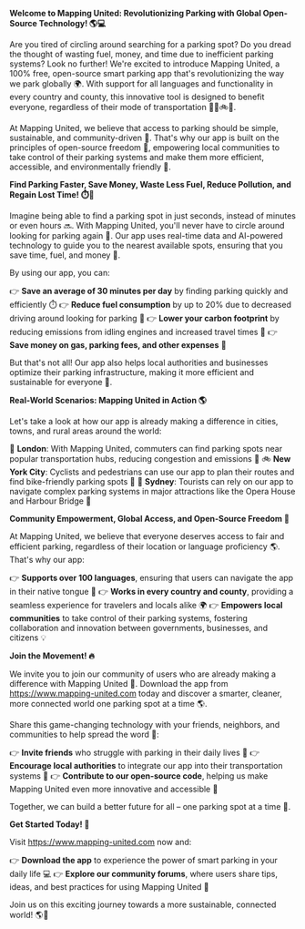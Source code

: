 **Welcome to Mapping United: Revolutionizing Parking with Global Open-Source Technology! 🌎💻**

Are you tired of circling around searching for a parking spot? Do you dread the thought of wasting fuel, money, and time due to inefficient parking systems? Look no further! We're excited to introduce Mapping United, a 100% free, open-source smart parking app that's revolutionizing the way we park globally 🌍. With support for all languages and functionality in every country and county, this innovative tool is designed to benefit everyone, regardless of their mode of transportation 🚗🚌🚲🛫️.

At Mapping United, we believe that access to parking should be simple, sustainable, and community-driven 💪. That's why our app is built on the principles of open-source freedom 🌟, empowering local communities to take control of their parking systems and make them more efficient, accessible, and environmentally friendly 🌿.

**Find Parking Faster, Save Money, Waste Less Fuel, Reduce Pollution, and Regain Lost Time! ⏱️💸**

Imagine being able to find a parking spot in just seconds, instead of minutes or even hours 🔜. With Mapping United, you'll never have to circle around looking for parking again 🚗. Our app uses real-time data and AI-powered technology to guide you to the nearest available spots, ensuring that you save time, fuel, and money 💸.

By using our app, you can:

👉 **Save an average of 30 minutes per day** by finding parking quickly and efficiently ⏱️
👉 **Reduce fuel consumption** by up to 20% due to decreased driving around looking for parking 🚗
👉 **Lower your carbon footprint** by reducing emissions from idling engines and increased travel times 🌿
👉 **Save money on gas, parking fees, and other expenses** 💸

But that's not all! Our app also helps local authorities and businesses optimize their parking infrastructure, making it more efficient and sustainable for everyone 🌟.

**Real-World Scenarios: Mapping United in Action 🌎**

Let's take a look at how our app is already making a difference in cities, towns, and rural areas around the world:

🚗 **London**: With Mapping United, commuters can find parking spots near popular transportation hubs, reducing congestion and emissions 🚌
🚲 **New York City**: Cyclists and pedestrians can use our app to plan their routes and find bike-friendly parking spots 🌈
🌴 **Sydney**: Tourists can rely on our app to navigate complex parking systems in major attractions like the Opera House and Harbour Bridge 🎉

**Community Empowerment, Global Access, and Open-Source Freedom 🤝**

At Mapping United, we believe that everyone deserves access to fair and efficient parking, regardless of their location or language proficiency 🌎. That's why our app:

👉 **Supports over 100 languages**, ensuring that users can navigate the app in their native tongue 💬
👉 **Works in every country and county**, providing a seamless experience for travelers and locals alike 🌍
👉 **Empowers local communities** to take control of their parking systems, fostering collaboration and innovation between governments, businesses, and citizens 💡

**Join the Movement! 🔥**

We invite you to join our community of users who are already making a difference with Mapping United 🌟. Download the app from https://www.mapping-united.com today and discover a smarter, cleaner, more connected world one parking spot at a time 🌎.

Share this game-changing technology with your friends, neighbors, and communities to help spread the word 🤩:

👉 **Invite friends** who struggle with parking in their daily lives 💬
👉 **Encourage local authorities** to integrate our app into their transportation systems 🚀
👉 **Contribute to our open-source code**, helping us make Mapping United even more innovative and accessible 🔧

Together, we can build a better future for all – one parking spot at a time 🌟.

**Get Started Today! 🎉**

Visit https://www.mapping-united.com now and:

👉 **Download the app** to experience the power of smart parking in your daily life 💻
👉 **Explore our community forums**, where users share tips, ideas, and best practices for using Mapping United 🤝

Join us on this exciting journey towards a more sustainable, connected world! 🌎💚